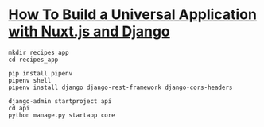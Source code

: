 # [How To Build a Universal Application with Nuxt.js and Django](https://www.digitalocean.com/community/tutorials/how-to-build-a-universal-application-with-nuxt-js-and-django)

``` 
mkdir recipes_app
cd recipes_app

pip install pipenv
pipenv shell
pipenv install django django-rest-framework django-cors-headers

django-admin startproject api
cd api
python manage.py startapp core
```